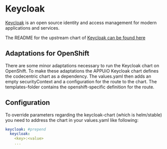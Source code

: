 # Keycloak

[Keycloak](http://www.keycloak.org/) is an open source identity and access management for modern applications and services.

The README for the upstream chart of [Keycloak can be found here](https://github.com/codecentric/helm-charts/tree/master/charts/keycloak)

## Adaptations for OpenShift

There are some minor adaptations necessary to run the Keycloak chart on OpenShift. To make these adaptations the APPUiO Keycloak chart defines the
codecentric chart as a dependency. The values.yaml then adds an empty securityContext and a configuration for the route to the chart. The templates-folder contains the openshift-specific definition for the route.

## Configuration

To override parameters regarding the keycloak-chart (which is helm/stable) you need to address the chart in your values.yaml like following:

```yaml
keycloak: #prepend
  keycloak:
    <key>:<value>
    ...
```
